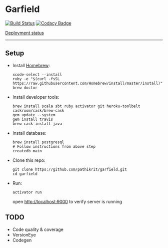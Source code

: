 Garfield
===

[![Build Status](https://travis-ci.org/pathikrit/garfield.svg)](https://travis-ci.org/pathikrit/garfield)
[![Codacy Badge](https://www.codacy.com/project/badge/49b2ca67eae84e79983f58591db206bf)](https://www.codacy.com)

[Deployment status](https://dashboard-next.heroku.com/apps/garfield-staging/activity)

---

Setup
---

+ Install [Homebrew](http://brew.sh/):
  ```shell
  xcode-select --install
  ruby -e "$(curl -fsSL https://raw.githubusercontent.com/Homebrew/install/master/install)"
  brew doctor
  ```

+ Install developer tools:
  ```shell
  brew install scala sbt ruby activator git heroku-toolbelt caskroom/cask/brew-cask
  gem update --system
  gem install travis
  brew cask install java
  ```

+ Install database:
  ```shell
  brew install postgresql
  # Follow instructions from above step
  createdb main
  ```

+ Clone this repo:
  ```shell
  git clone https://github.com/pathikrit/garfield.git
  cd garfield
  ```

+ Run:
  ```shell
  activator run
  ```
  open <http://localhost:9000> to verify server is running

TODO
---

* Code quality & coverage
* VersionEye
* Codegen
